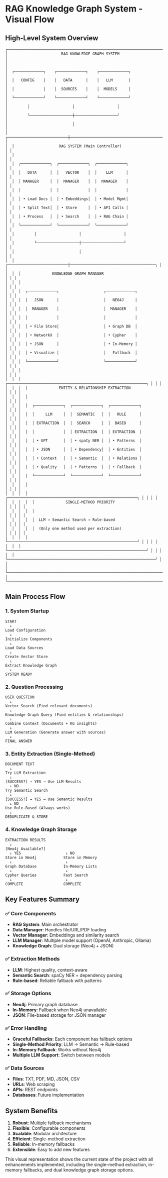 # RAG Knowledge Graph System - Visual Flow

## High-Level System Overview

```
┌─────────────────────────────────────────────────────────────────────────────┐
│                        RAG KNOWLEDGE GRAPH SYSTEM                           │
│                                                                             │
│  ┌─────────────┐    ┌─────────────┐    ┌─────────────┐                    │
│  │   CONFIG    │    │   DATA      │    │   LLM       │                    │
│  │             │    │  SOURCES    │    │  MODELS     │                    │
│  └─────────────┘    └─────────────┘    └─────────────┘                    │
│         │                   │                   │                          │
│         └───────────────────┼───────────────────┘                          │
│                             │                                              │
│  ┌───────────────────────────┼────────────────────────────────────────────┐ │
│  │                    RAG SYSTEM (Main Controller)                       │ │
│  │                                                                        │ │
│  │  ┌─────────────┐  ┌─────────────┐  ┌─────────────┐                   │ │
│  │  │   DATA      │  │   VECTOR    │  │    LLM      │                   │ │
│  │  │ MANAGER     │  │  MANAGER    │  │  MANAGER    │                   │ │
│  │  │             │  │             │  │             │                   │ │
│  │  │ • Load Docs │  │ • Embeddings│  │ • Model Mgmt│                   │ │
│  │  │ • Split Text│  │ • Store     │  │ • API Calls │                   │ │
│  │  │ • Process   │  │ • Search    │  │ • RAG Chain │                   │ │
│  │  └─────────────┘  └─────────────┘  └─────────────┘                   │ │
│  │         │                   │                   │                     │ │
│  │         └───────────────────┼───────────────────┘                     │ │
│  │                             │                                         │ │
│  │  ┌───────────────────────────┼──────────────────────────────────────┐ │ │
│  │  │              KNOWLEDGE GRAPH MANAGER                             │ │ │
│  │  │                                                                    │ │ │
│  │  │  ┌─────────────┐                    ┌─────────────┐               │ │ │
│  │  │  │   JSON      │                    │   NEO4J     │               │ │ │
│  │  │  │  MANAGER    │                    │  MANAGER    │               │ │ │
│  │  │  │             │                    │             │               │ │ │
│  │  │  │ • File Store│                    │ • Graph DB  │               │ │ │
│  │  │  │ • NetworkX  │                    │ • Cypher    │               │ │ │
│  │  │  │ • JSON      │                    │ • In-Memory │               │ │ │
│  │  │  │ • Visualize │                    │   Fallback  │               │ │ │
│  │  │  └─────────────┘                    └─────────────┘               │ │ │
│  │  │                                                                    │ │ │
│  │  │  ┌──────────────────────────────────────────────────────────────┐ │ │ │
│  │  │  │              ENTITY & RELATIONSHIP EXTRACTION                │ │ │ │
│  │  │  │                                                              │ │ │ │
│  │  │  │  ┌─────────────┐  ┌─────────────┐  ┌─────────────┐          │ │ │ │
│  │  │  │  │     LLM     │  │  SEMANTIC   │  │   RULE      │          │ │ │ │
│  │  │  │  │ EXTRACTION  │  │  SEARCH     │  │  BASED      │          │ │ │ │
│  │  │  │  │             │  │ EXTRACTION  │  │ EXTRACTION  │          │ │ │ │
│  │  │  │  │ • GPT       │  │ • spaCy NER │  │ • Patterns  │          │ │ │ │
│  │  │  │  │ • JSON      │  │ • Dependency│  │ • Entities  │          │ │ │ │
│  │  │  │  │ • Context   │  │ • Semantic  │  │ • Relations │          │ │ │ │
│  │  │  │  │ • Quality   │  │ • Patterns  │  │ • Fallback  │          │ │ │ │
│  │  │  │  └─────────────┘  └─────────────┘  └─────────────┘          │ │ │ │
│  │  │  │                                                              │ │ │ │
│  │  │  │  ┌──────────────────────────────────────────────────────────┐ │ │ │ │
│  │  │  │  │              SINGLE-METHOD PRIORITY                      │ │ │ │ │
│  │  │  │  │                                                          │ │ │ │ │
│  │  │  │  │  LLM → Semantic Search → Rule-based                      │ │ │ │ │
│  │  │  │  │  (Only one method used per extraction)                   │ │ │ │ │
│  │  │  │  └──────────────────────────────────────────────────────────┘ │ │ │ │
│  │  │  └──────────────────────────────────────────────────────────────┘ │ │ │
│  │  └──────────────────────────────────────────────────────────────────┘ │ │
│  └──────────────────────────────────────────────────────────────────────┘ │
└─────────────────────────────────────────────────────────────────────────────┘
```

## Main Process Flow

### 1. System Startup
```
START
  ↓
Load Configuration
  ↓
Initialize Components
  ↓
Load Data Sources
  ↓
Create Vector Store
  ↓
Extract Knowledge Graph
  ↓
SYSTEM READY
```

### 2. Question Processing
```
USER QUESTION
  ↓
Vector Search (Find relevant documents)
  ↓
Knowledge Graph Query (Find entities & relationships)
  ↓
Combine Context (Documents + KG insights)
  ↓
LLM Generation (Generate answer with sources)
  ↓
FINAL ANSWER
```

### 3. Entity Extraction (Single-Method)
```
DOCUMENT TEXT
  ↓
Try LLM Extraction
  ↓
[SUCCESS?] → YES → Use LLM Results
  ↓ NO
Try Semantic Search
  ↓
[SUCCESS?] → YES → Use Semantic Results
  ↓ NO
Use Rule-Based (Always works)
  ↓
DEDUPLICATE & STORE
```

### 4. Knowledge Graph Storage
```
EXTRACTION RESULTS
  ↓
[Neo4j Available?]
  ↓ YES                    ↓ NO
Store in Neo4j            Store in Memory
  ↓                        ↓
Graph Database            In-Memory Lists
  ↓                        ↓
Cypher Queries            Fast Search
  ↓                        ↓
COMPLETE                  COMPLETE
```

## Key Features Summary

### ✅ **Core Components**
- **RAG System**: Main orchestrator
- **Data Manager**: Handles file/URL/PDF loading
- **Vector Manager**: Embeddings and similarity search
- **LLM Manager**: Multiple model support (OpenAI, Anthropic, Ollama)
- **Knowledge Graph**: Dual storage (Neo4j + JSON)

### ✅ **Extraction Methods**
- **LLM**: Highest quality, context-aware
- **Semantic Search**: spaCy NER + dependency parsing
- **Rule-based**: Reliable fallback with patterns

### ✅ **Storage Options**
- **Neo4j**: Primary graph database
- **In-Memory**: Fallback when Neo4j unavailable
- **JSON**: File-based storage for JSON manager

### ✅ **Error Handling**
- **Graceful Fallbacks**: Each component has fallback options
- **Single-Method Priority**: LLM → Semantic → Rule-based
- **In-Memory Fallback**: Works without Neo4j
- **Multiple LLM Support**: Switch between models

### ✅ **Data Sources**
- **Files**: TXT, PDF, MD, JSON, CSV
- **URLs**: Web scraping
- **APIs**: REST endpoints
- **Databases**: Future implementation

## System Benefits

1. **Robust**: Multiple fallback mechanisms
2. **Flexible**: Configurable components
3. **Scalable**: Modular architecture
4. **Efficient**: Single-method extraction
5. **Reliable**: In-memory fallbacks
6. **Extensible**: Easy to add new features

This visual representation shows the current state of the project with all enhancements implemented, including the single-method extraction, in-memory fallbacks, and dual knowledge graph storage options. 